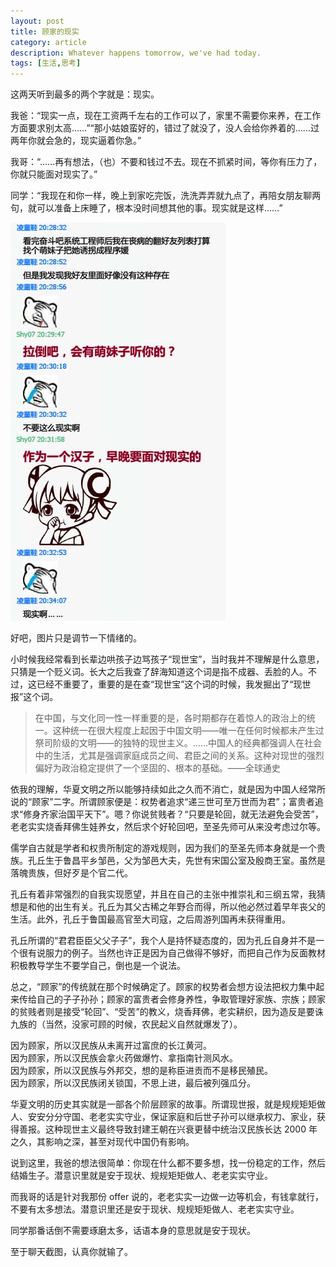 ```yaml
---
layout: post
title: 顾家的现实
category: article
description: Whatever happens tomorrow, we've had today.
tags: [生活,思考]
---
```


这两天听到最多的两个字就是：现实。  

我爸：“现实一点，现在工资两千左右的工作可以了，家里不需要你来养，在工作方面要求别太高……”“那小姑娘蛮好的，错过了就没了，没人会给你养着的……过两年你就会急的，现实逼着你急。”  

我哥：“……再有想法，（也）不要和钱过不去。现在不抓紧时间，等你有压力了，你就只能面对现实了。”  

同学：“我现在和你一样，晚上到家吃完饭，洗洗弄弄就九点了，再陪女朋友聊两句，就可以准备上床睡了，根本没时间想其他的事。现实就是这样……”  

![聊天截图](/images/201406/talk.jpg)


好吧，图片只是调节一下情绪的。  


小时候我经常看到长辈边哄孩子边骂孩子“现世宝”，当时我并不理解是什么意思，只猜是一个贬义词。长大之后我查了辞海知道这个词是指不成器、丢脸的人。不过，这已经不重要了，重要的是在查“现世宝”这个词的时候，我发掘出了“现世报”这个词。  

> 在中国，与文化同一性一样重要的是，各时期都存在着惊人的政治上的统一。这种统一在很大程度上起因于中国文明——唯一在任何时候都未产生过祭司阶级的文明——的独特的现世主义。……中国人的经典都强调人在社会中的生活，尤其是强调家庭成员之间、君臣之间的关系。这种对现世的强烈偏好为政治稳定提供了一个坚固的、根本的基础。——全球通史  


依我的理解，华夏文明之所以能够持续如此之久而不消亡，就是因为中国人经常所说的“顾家”二字。所谓顾家便是：权势者追求“递三世可至万世而为君”；富贵者追求“修身齐家治国平天下”。嗯？你说贫贱者？“只要是轮回，就无法避免会受苦”，老老实实烧香拜佛生娃养女，然后求个好轮回吧，至圣先师可从来没考虑过尔等。  

儒学自古就是学者和权贵所制定的游戏规则，因为我们的至圣先师本身就是一个贵族。孔丘生于鲁昌平乡邹邑，父为邹邑大夫，先世有宋国公室及殷商王室。虽然是落魄贵族，但好歹是个官二代。  

孔丘有着非常强烈的自我实现愿望，并且在自己的主张中推崇礼和三纲五常，我猜想是和他的出生有关。孔丘为其父古稀之年野合而得，所以他必然过着早年丧父的生活。此外，孔丘于鲁国最高官至大司寇，之后周游列国再未获得重用。  

孔丘所谓的“君君臣臣父父子子”，我个人是持怀疑态度的，因为孔丘自身并不是一个很有说服力的例子。当然也许正是因为自己做得不够好，而把自己作为反面教材积极教导学生不要学自己，倒也是一个说法。  

总之，“顾家”的传统就在那个时候确定了。顾家的权势者会想方设法把权力集中起来传给自己的子子孙孙；顾家的富贵者会修身养性，争取管理好家族、宗族；顾家的贫贱者则是接受“轮回”、“受苦”的教义，烧香拜佛，老实耕织，因为造反是要诛九族的（当然，没家可顾的时候，农民起义自然就爆发了）。  


因为顾家，所以汉民族从未离开过富庶的长江黄河。  
因为顾家，所以汉民族会拿火药做爆竹、拿指南针测风水。  
因为顾家，所以汉民族与外邦交，想的是称臣进贡而不是移民殖民。  
因为顾家，所以汉民族闭关锁国，不思上进，最后被列强瓜分。  


华夏文明的历史其实就是一部各个阶层顾家的故事。所谓现世报，就是规规矩矩做人、安安分分守国、老老实实守业，保证家庭和后世子孙可以继承权力、家业，获得善报。这种现世主义最终导致封建王朝在兴衰更替中统治汉民族长达 2000 年之久，其影响之深，甚至对现代中国仍有影响。  


说到这里，我爸的想法很简单：你现在什么都不要多想，找一份稳定的工作，然后结婚生子。潜意识里就是安于现状、规规矩矩做人、老老实实守业。  

而我哥的话是针对我那份 offer 说的，老老实实一边做一边等机会，有钱拿就行，不要有太多想法。潜意识里还是安于现状、规规矩矩做人、老老实实守业。  

同学那番话倒不需要琢磨太多，话语本身的意思就是安于现状。  

至于聊天截图，认真你就输了。  
